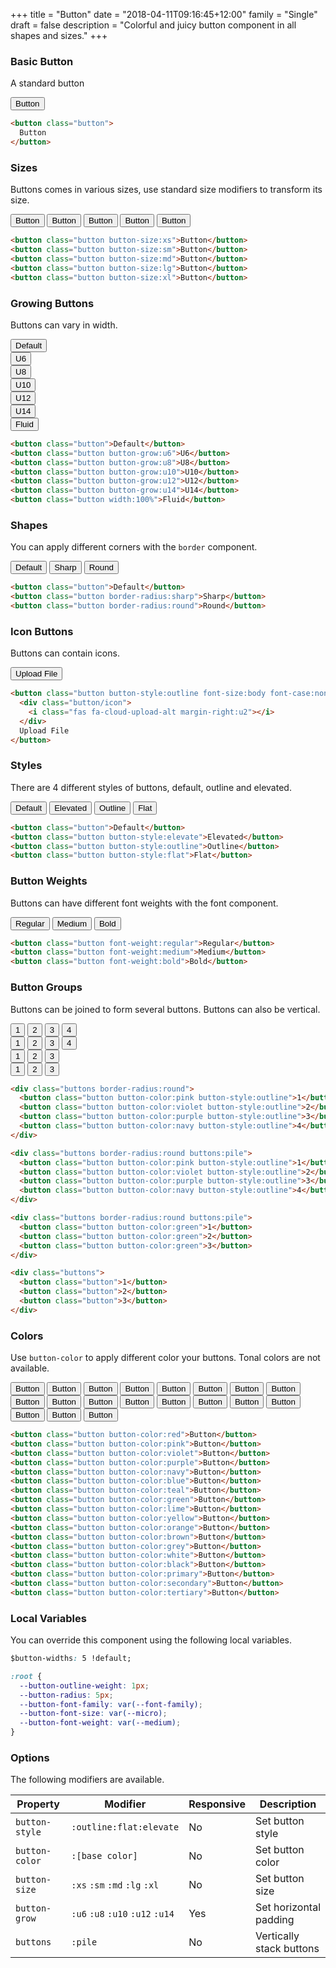 +++
title = "Button"
date = "2018-04-11T09:16:45+12:00"
family = "Single"
draft = false
description = "Colorful and juicy button component in all shapes and sizes."
+++
### Basic Button

A standard button

<button class="button button-color:blue">Button</button>

```html
<button class="button">
  Button
</button>
```

### Sizes

Buttons comes in various sizes, use standard size modifiers to transform its size.

<div class="margin-bottom:u6">
  <button class="button button-color:red button-size:xs">Button</button>
  <button class="button button-color:pink button-size:sm">Button</button>
  <button class="button button-color:violet button-size:md">Button</button>
  <button class="button button-color:purple button-size:lg">Button</button>
  <button class="button button-color:navy button-size:xl">Button</button>
</div>

```html
<button class="button button-size:xs">Button</button>
<button class="button button-size:sm">Button</button>
<button class="button button-size:md">Button</button>
<button class="button button-size:lg">Button</button>
<button class="button button-size:xl">Button</button>
```

### Growing Buttons

Buttons can vary in width.

<div class="distribute-y:u4 margin-bottom:u6">
  <button class="button">Default</button><br>
  <button class="button button-grow:u6 button-color:white button-style:elevate">U6</button><br>
  <button class="button button-grow:u8 button-color:white button-style:elevate">U8</button><br>
  <button class="button button-grow:u10 button-color:white button-style:elevate">U10</button><br>
  <button class="button button-grow:u12 button-color:white button-style:elevate">U12</button><br>
  <button class="button button-grow:u14 button-color:white button-style:elevate">U14</button><br>
  <button class="button width:100% button-color:white button-style:elevate">Fluid</button>
</div>

```html
<button class="button">Default</button>
<button class="button button-grow:u6">U6</button>
<button class="button button-grow:u8">U8</button>
<button class="button button-grow:u10">U10</button>
<button class="button button-grow:u12">U12</button>
<button class="button button-grow:u14">U14</button>
<button class="button width:100%">Fluid</button>
```

### Shapes

You can apply different corners with the `border` component.

<div class="margin-bottom:u6">
  <button class="button">Default</button>
  <button class="button border-radius:sharp">Sharp</button>
  <button class="button border-radius:round">Round</button>
</div>

```html
<button class="button">Default</button>
<button class="button border-radius:sharp">Sharp</button>
<button class="button border-radius:round">Round</button>
```

### Icon Buttons

Buttons can contain icons.

<div class="margin-bottom:u6">
  <button class="button button-style:outline font-size:body font-case:none">
    <i class="fas fa-cloud-upload-alt margin-right:u4"></i>
    Upload File
  </button>
</div>

```html
<button class="button button-style:outline font-size:body font-case:none">
  <div class="button/icon">
    <i class="fas fa-cloud-upload-alt margin-right:u2"></i>
  </div>
  Upload File
</button>
```

### Styles

There are 4 different styles of buttons, default, outline and elevated.

<div class="margin-bottom:u6">
  <button class="button margin-bottom:u6">Default</button>
  <button class="button button-style:elevate margin-bottom:u6">Elevated</button>
  <button class="button button-style:outline margin-bottom:u6">Outline</button>
  <button class="button button-style:flat">Flat</button>
</div>

```html
<button class="button">Default</button>
<button class="button button-style:elevate">Elevated</button>
<button class="button button-style:outline">Outline</button>
<button class="button button-style:flat">Flat</button>
```

### Button Weights

Buttons can have different font weights with the font component.

<div class="margin-bottom:u6">
  <button class="button font-weight:regular">Regular</button>
  <button class="button font-weight:medium">Medium</button>
  <button class="button font-weight:bold">Bold</button>
</div>

```html
<button class="button font-weight:regular">Regular</button>
<button class="button font-weight:medium">Medium</button>
<button class="button font-weight:bold">Bold</button>
```


### Button Groups

Buttons can be joined to form several buttons. Buttons can also be vertical.

<div class="margin-bottom:u6">
  <div class="buttons border-radius:round">
    <button class="button button-style:outline">1</button>
    <button class="button button-style:outline">2</button>
    <button class="button button-style:outline">3</button>
    <button class="button button-style:outline">4</button>
  </div>
</div>

<div class="margin-bottom:u6">
  <div class="buttons border-radius:round buttons:pile">
    <button class="button button-color:pink button-style:outline">1</button>
    <button class="button button-color:violet button-style:outline">2</button>
    <button class="button button-color:purple button-style:outline">3</button>
    <button class="button button-color:navy button-style:outline">4</button>
  </div>
</div>

<div class="margin-bottom:u6">
  <div class="buttons border-radius:round buttons:pile">
    <button class="button button-color:green">1</button>
    <button class="button button-color:green">2</button>
    <button class="button button-color:green">3</button>
  </div>
</div>

<div class="margin-bottom:u6">
  <div class="buttons buttons-direction@md:down">
    <button class="button">1</button>
    <button class="button">2</button>
    <button class="button">3</button>
  </div>
</div>

```html
<div class="buttons border-radius:round">
  <button class="button button-color:pink button-style:outline">1</button>
  <button class="button button-color:violet button-style:outline">2</button>
  <button class="button button-color:purple button-style:outline">3</button>
  <button class="button button-color:navy button-style:outline">4</button>
</div>

<div class="buttons border-radius:round buttons:pile">
  <button class="button button-color:pink button-style:outline">1</button>
  <button class="button button-color:violet button-style:outline">2</button>
  <button class="button button-color:purple button-style:outline">3</button>
  <button class="button button-color:navy button-style:outline">4</button>
</div>

<div class="buttons border-radius:round buttons:pile">
  <button class="button button-color:green">1</button>
  <button class="button button-color:green">2</button>
  <button class="button button-color:green">3</button>
</div>

<div class="buttons">
  <button class="button">1</button>
  <button class="button">2</button>
  <button class="button">3</button>
</div>
```

### Colors

Use `button-color` to apply different color your buttons. Tonal colors are not available.

<button class="button button-color:red margin-bottom:u6">Button</button>
<button class="button button-color:pink margin-bottom:u6">Button</button>
<button class="button button-color:violet margin-bottom:u6">Button</button>
<button class="button button-color:purple margin-bottom:u6">Button</button>
<button class="button button-color:navy margin-bottom:u6">Button</button>
<button class="button button-color:blue margin-bottom:u6">Button</button>
<button class="button button-color:teal margin-bottom:u6">Button</button>
<button class="button button-color:green margin-bottom:u6">Button</button>
<button class="button button-color:lime margin-bottom:u6">Button</button>
<button class="button button-color:yellow margin-bottom:u6">Button</button>
<button class="button button-color:orange margin-bottom:u6">Button</button>
<button class="button button-color:brown margin-bottom:u6">Button</button>
<button class="button button-color:grey margin-bottom:u6">Button</button>
<button class="button button-color:white margin-bottom:u6">Button</button>
<button class="button button-color:black margin-bottom:u6">Button</button>
<button class="button button-color:blue margin-bottom:u6">Button</button>
<button class="button button-color:primary margin-bottom:u6">Button</button>
<button class="button button-color:secondary margin-bottom:u6">Button</button>
<button class="button button-color:tertiary margin-bottom:u6">Button</button>

```html
<button class="button button-color:red">Button</button>
<button class="button button-color:pink">Button</button>
<button class="button button-color:violet">Button</button>
<button class="button button-color:purple">Button</button>
<button class="button button-color:navy">Button</button>
<button class="button button-color:blue">Button</button>
<button class="button button-color:teal">Button</button>
<button class="button button-color:green">Button</button>
<button class="button button-color:lime">Button</button>
<button class="button button-color:yellow">Button</button>
<button class="button button-color:orange">Button</button>
<button class="button button-color:brown">Button</button>
<button class="button button-color:grey">Button</button>
<button class="button button-color:white">Button</button>
<button class="button button-color:black">Button</button>
<button class="button button-color:primary">Button</button>
<button class="button button-color:secondary">Button</button>
<button class="button button-color:tertiary">Button</button>
```
### Local Variables

You can override this component using the following local variables.

```css
$button-widths: 5 !default;

:root {
  --button-outline-weight: 1px;
  --button-radius: 5px;
  --button-font-family: var(--font-family);
  --button-font-size: var(--micro);
  --button-font-weight: var(--medium);
}
```

### Options

The following modifiers are available.

<table class="table width:100% table:pile table@sm:unpile">
  <thead>
    <tr>
      <th>
        Property
      </th>
      <th>
        Modifier
      </th>
      <th>
        Responsive
      </th>
      <th>
        Description
      </th>
    </tr>
  </thead>
  <tr>
    <td data-label="Properties">
      <code>button-style</code>
    </td>
    <td data-label="Attributes">
      <code>:outline</code><code>:flat</code><code>:elevate</code>
    </td>
    <td data-label="Responsive">
      No
    </td>
    <td>
      Set button style
    </td>
  </tr>
  <tr>
    <td data-label="Properties">
      <code>button-color</code>
    </td>
    <td data-label="Attributes">
      <code>:[base color]</code>
    </td>
    <td data-label="Responsive">
      No
    </td>
    <td>
      Set button color
    </td>
  </tr>
  <tr>
    <td data-label="Properties">
      <code>button-size</code>
    </td>
    <td data-label="Attributes">
      <code>:xs</code> <code>:sm</code> <code>:md</code> <code>:lg</code> <code>:xl</code>
    </td>
    <td data-label="Responsive">
      No
    </td>
    <td>
      Set button size
    </td>
  </tr>
  <tr>
    <td data-label="Properties">
      <code>button-grow</code>
    </td>
    <td data-label="Attributes">
      <code>:u6</code> <code>:u8</code> <code>:u10</code> <code>:u12</code> <code>:u14</code>
    </td>
    <td data-label="Responsive">
      Yes
    </td>
    <td>
      Set horizontal padding
    </td>
  </tr>
  <tr>
    <td data-label="Properties">
      <code>buttons</code>
    </td>
    <td data-label="Attributes">
      <code>:pile</code>
    </td>
    <td data-label="Responsive">
      No
    </td>
    <td>
      Vertically stack buttons
    </td>
  </tr>
</table>

